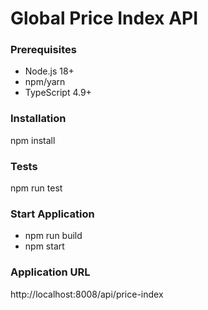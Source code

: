 # Global Price Index API

### Prerequisites

- Node.js 18+
- npm/yarn
- TypeScript 4.9+

### Installation
npm install

### Tests
npm run test

### Start Application
- npm run build
- npm start

### Application URL
http://localhost:8008/api/price-index